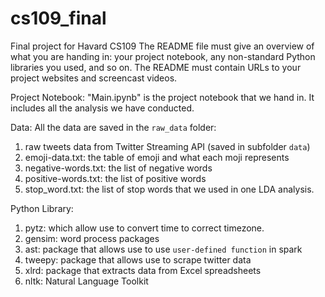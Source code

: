 # cs109_final
Final project for Havard CS109
 The README file must give an overview of what you are handing in: your project notebook, any non-standard Python libraries you used, and so on. The README must contain URLs to your project websites and screencast videos.

Project Notebook:
"Main.ipynb" is the project notebook that we hand in. It includes all the analysis we have conducted.

Data:
All the data are saved in the `raw_data` folder:
1. raw tweets data from Twitter Streaming API (saved in subfolder `data`)
2. emoji-data.txt: the table of emoji and what each moji represents
3. negative-words.txt: the list of negative words
4. positive-words.txt: the list of positive words
5. stop_word.txt: the list of stop words that we used in one LDA analysis.

Python Library:
1. pytz: which allow use to convert time to correct timezone. 
2. gensim: word process packages
3. ast: package that allows use to use `user-defined function` in spark
4. tweepy: package that allows use to scrape twitter data
5. xlrd: package that extracts data from Excel spreadsheets 
6. nltk: Natural Language Toolkit
